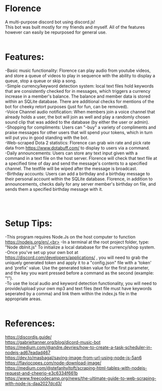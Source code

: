 # Florence
A multi-purpose discord bot using discord.js!  
This bot was built mostly for my friends and myself. All of the features however can easily be repurposed for general use.<br><br>
# Features:<br>
-Basic music functionality: Florence can play audio from youtube videos, and store a queue of videos to play in sequence with the ability to display a queue, stop a queue or skip a song.<br>
-Simple currency/keyword detection system: local text files hold keywords that are consistently checked for in messages, which triggers a currency increase in a member's balance. The balance and member data is stored within an SQLite database. There are additional checks for mentions of the bot for cheeky retort purposes (just for fun, can be removed).<br>
-Voice Channel audio notification: When members join a voice channel that already holds a user, the bot will join as well and play a randomly chosen sound clip that was added to the database (by either the user or admin).<br>
-Shopping for compliments: Users can "-buy" a variety of compliments and praise messages for other users that will spend your tokens, which in turn will put you in good standing with the bot.<br>
-Web-scraped Dota 2 statistics: Florence can grab win rate and pick rate data from https://www.dotabuff.com/ to display to users via a command.<br>
-Daily announcements: Users can store any text input given with a command in a text file on the host server. Florence will check that text file at a specified time of day and send the message's contents to a specified channel. The textfile will be wiped after the message is broadcast.
<br>
-Birthday accounts: Users can add a birthday and a birthday message to their personal account within the SQLite database. Florence, in addition to announcements, checks daily for any server member's birthday on file, and sends them a specified birthday message with it.

<br><br>
# Setup Tips:<br>
-This program requires Node.Js on the host computer to function https://nodejs.org/en/.<br>
-In a terminal at the root project folder, type: "Node dbInit.js" To initialize a local database for the currency/shop system.<br>
-Once you've set up your own bot at https://discord.com/developers/applications/ , you will need to grab the uniquely generated token and apply it to a "config.json" file with a 'token' and 'prefix' value. Use the generated token value for the first parameter, and the key you want pressed before a command as the second (example: "!").<br>
-To use the local audio and keyword detection functionality, you will need to provide/upload your own mp3 and text files (text file must have keywords seperated by a comma) and link them within the index.js file in the appropriate areas.<br><br>
# References:<br>
https://discordjs.guide/<br>
https://gabrieltanner.org/blog/dicord-music-bot<br>
https://medium.com/@andre.devries/how-to-create-a-task-scheduler-in-nodejs-ad67eadad467<br>
https://dev.to/masbagal/saving-image-from-url-using-node-js-5an6<br>
https://flaviocopes.com/node-download-image/<br>
https://medium.com/@stefanhyltoft/scraping-html-tables-with-nodejs-request-and-cheerio-e3c6334f661b<br>
https://www.freecodecamp.org/news/the-ultimate-guide-to-web-scraping-with-node-js-daa2027dcd3/

